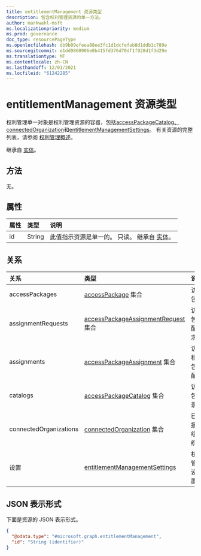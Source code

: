 ```yaml
---
title: entitlementManagement 资源类型
description: 包含权利管理资源的单一方法。
author: markwahl-msft
ms.localizationpriority: medium
ms.prod: governance
doc_type: resourcePageType
ms.openlocfilehash: db9b09efeea88ee3fc1d1dcfefab8d1ddb1c789e
ms.sourcegitcommit: e1dd9860906e0b415fd376d70df1f928d1f3d29e
ms.translationtype: MT
ms.contentlocale: zh-CN
ms.lasthandoff: 12/01/2021
ms.locfileid: "61242285"
---
```

# <a name="entitlementmanagement-resource-type"></a>entitlementManagement 资源类型

权利管理单一对象是权利管理资源的容器，包括[accessPackageCatalog、connectedOrganization](accesspackagecatalog.md)和[entitlementManagementSettings](entitlementmanagementsettings.md)。 [](connectedorganization.md)  有关资源的完整列表，请参阅 [权利管理概述](entitlementmanagement-root.md)。

继承自 [实体](entity.md)。

## <a name="methods"></a>方法

无。

## <a name="properties"></a>属性
|属性|类型|说明|
|:---|:---|:---|
|id|String|此值指示资源是单一的。 只读。 继承自 [实体](entity.md)。|

## <a name="relationships"></a>关系
|关系|类型|说明|
|:---|:---|:---|
|accessPackages|[accessPackage](../resources/accesspackage.md) 集合|访问包。|
|assignmentRequests|[accessPackageAssignmentRequest](../resources/accesspackageassignmentrequest.md) 集合|访问包分配请求。|
|assignments|[accessPackageAssignment](../resources/accesspackageassignment.md) 集合|访问程序包分配。|
|catalogs|[accessPackageCatalog](../resources/accesspackagecatalog.md) 集合|访问包目录。|
|connectedOrganizations|[connectedOrganization](../resources/connectedorganization.md) 集合|已连接的组织。|
|设置|[entitlementManagementSettings](../resources/entitlementmanagementsettings.md)|权利管理设置。|

## <a name="json-representation"></a>JSON 表示形式
下面是资源的 JSON 表示形式。
<!-- {
  "blockType": "resource",
  "keyProperty": "id",
  "@odata.type": "microsoft.graph.entitlementManagement",
  "openType": false
}
-->
``` json
{
  "@odata.type": "#microsoft.graph.entitlementManagement",
  "id": "String (identifier)"
}
```


